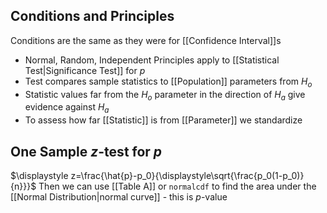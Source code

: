 ## Conditions and Principles
Conditions are the same as they were for [[Confidence Interval]]s
- Normal, Random, Independent
Principles apply to [[Statistical Test|Significance Test]] for $p$
- Test compares sample statistics to [[Population]] parameters from $H_o$
- Statistic values far from the $H_o$ parameter in the direction of $H_a$ give evidence against $H_a$
- To assess how far [[Statistic]] is from [[Parameter]] we standardize
## One Sample $z$-test for $p$

$\displaystyle z=\frac{\hat{p}-p_0}{\displaystyle\sqrt{\frac{p_0(1-p_0)}{n}}}$ 
Then we can use [[Table A]] or `normalcdf` to find the area under the [[Normal Distribution|normal curve]] - this is $p$-value